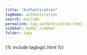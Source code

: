 ```yaml
---
title: "Authentication"
tagName: authentication
search: exclude
permalink: tag_authentication.html
sidebar: mydoc_sidebar
folder: tags
---
```

{% include taglogic.html %}